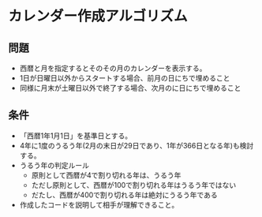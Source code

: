 # カレンダー作成アルゴリズム

## 問題

- 西暦と月を指定するとそのその月のカレンダーを表示する。
- 1日が日曜日以外からスタートする場合、前月の日にちで埋めること
- 同様に月末が土曜日以外で終了する場合、次月のに日にちで埋めること

## 条件

- 「西暦1年1月1日」を基準日とする。		
- 4年に1度のうるう年(2月の末日が29日であり、1年が366日となる年)も検討する。		
- うるう年の判定ルール
    - 原則として西暦が4で割り切れる年は、うるう年	
	- ただし原則として、西暦が100で割り切れる年はうるう年ではない	
    - だたし、西暦が400で割り切れる年は絶対にうるう年である	
- 作成したコードを説明して相手が理解できること。

